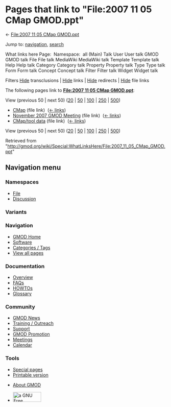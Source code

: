 <div id="mw-page-base" class="noprint">

</div>

<div id="mw-head-base" class="noprint">

</div>

<div id="content" class="mw-body" role="main">

<span id="top"></span>

<div id="mw-js-message" style="display:none;">

</div>



# <span dir="auto">Pages that link to "File:2007 11 05 CMap GMOD.ppt"</span>

<div id="bodyContent">

<div id="contentSub">

← [File:2007 11 05 CMap
GMOD.ppt](/wiki/File:2007_11_05_CMap_GMOD.ppt "File:2007 11 05 CMap GMOD.ppt")

</div>

<div id="jump-to-nav" class="mw-jump">

Jump to: [navigation](#mw-navigation), [search](#p-search)

</div>

<div id="mw-content-text">

What links here Page:  Namespace:  all (Main) Talk User User talk GMOD
GMOD talk File File talk MediaWiki MediaWiki talk Template Template talk
Help Help talk Category Category talk Property Property talk Type Type
talk Form Form talk Concept Concept talk Filter Filter talk Widget
Widget talk

Filters
[Hide](/mediawiki/index.php?title=Special:WhatLinksHere/File:2007_11_05_CMap_GMOD.ppt&hidetrans=1 "Special:WhatLinksHere/File:2007 11 05 CMap GMOD.ppt")
transclusions \|
[Hide](/mediawiki/index.php?title=Special:WhatLinksHere/File:2007_11_05_CMap_GMOD.ppt&hidelinks=1 "Special:WhatLinksHere/File:2007 11 05 CMap GMOD.ppt")
links \|
[Hide](/mediawiki/index.php?title=Special:WhatLinksHere/File:2007_11_05_CMap_GMOD.ppt&hideredirs=1 "Special:WhatLinksHere/File:2007 11 05 CMap GMOD.ppt")
redirects \|
[Hide](/mediawiki/index.php?title=Special:WhatLinksHere/File:2007_11_05_CMap_GMOD.ppt&hideimages=1 "Special:WhatLinksHere/File:2007 11 05 CMap GMOD.ppt")
file links

The following pages link to **[File:2007 11 05 CMap
GMOD.ppt](/wiki/File:2007_11_05_CMap_GMOD.ppt "File:2007 11 05 CMap GMOD.ppt")**:

View (previous 50 \| next 50)
([20](/mediawiki/index.php?title=Special:WhatLinksHere/File:2007_11_05_CMap_GMOD.ppt&limit=20 "Special:WhatLinksHere/File:2007 11 05 CMap GMOD.ppt")
\|
[50](/mediawiki/index.php?title=Special:WhatLinksHere/File:2007_11_05_CMap_GMOD.ppt&limit=50 "Special:WhatLinksHere/File:2007 11 05 CMap GMOD.ppt")
\|
[100](/mediawiki/index.php?title=Special:WhatLinksHere/File:2007_11_05_CMap_GMOD.ppt&limit=100 "Special:WhatLinksHere/File:2007 11 05 CMap GMOD.ppt")
\|
[250](/mediawiki/index.php?title=Special:WhatLinksHere/File:2007_11_05_CMap_GMOD.ppt&limit=250 "Special:WhatLinksHere/File:2007 11 05 CMap GMOD.ppt")
\|
[500](/mediawiki/index.php?title=Special:WhatLinksHere/File:2007_11_05_CMap_GMOD.ppt&limit=500 "Special:WhatLinksHere/File:2007 11 05 CMap GMOD.ppt"))

- [CMap](/wiki/CMap "CMap") (file link) ‎
  <span class="mw-whatlinkshere-tools">([←
  links](/mediawiki/index.php?title=Special:WhatLinksHere&target=CMap "Special:WhatLinksHere"))</span>
- [November 2007 GMOD
  Meeting](/wiki/November_2007_GMOD_Meeting "November 2007 GMOD Meeting")
  (file link) ‎ <span class="mw-whatlinkshere-tools">([←
  links](/mediawiki/index.php?title=Special:WhatLinksHere&target=November+2007+GMOD+Meeting "Special:WhatLinksHere"))</span>
- [CMap/tool data](/wiki/CMap/tool_data "CMap/tool data") (file link) ‎
  <span class="mw-whatlinkshere-tools">([←
  links](/mediawiki/index.php?title=Special:WhatLinksHere&target=CMap%2Ftool+data "Special:WhatLinksHere"))</span>

View (previous 50 \| next 50)
([20](/mediawiki/index.php?title=Special:WhatLinksHere/File:2007_11_05_CMap_GMOD.ppt&limit=20 "Special:WhatLinksHere/File:2007 11 05 CMap GMOD.ppt")
\|
[50](/mediawiki/index.php?title=Special:WhatLinksHere/File:2007_11_05_CMap_GMOD.ppt&limit=50 "Special:WhatLinksHere/File:2007 11 05 CMap GMOD.ppt")
\|
[100](/mediawiki/index.php?title=Special:WhatLinksHere/File:2007_11_05_CMap_GMOD.ppt&limit=100 "Special:WhatLinksHere/File:2007 11 05 CMap GMOD.ppt")
\|
[250](/mediawiki/index.php?title=Special:WhatLinksHere/File:2007_11_05_CMap_GMOD.ppt&limit=250 "Special:WhatLinksHere/File:2007 11 05 CMap GMOD.ppt")
\|
[500](/mediawiki/index.php?title=Special:WhatLinksHere/File:2007_11_05_CMap_GMOD.ppt&limit=500 "Special:WhatLinksHere/File:2007 11 05 CMap GMOD.ppt"))

</div>

<div class="printfooter">

Retrieved from
"<http://gmod.org/wiki/Special:WhatLinksHere/File:2007_11_05_CMap_GMOD.ppt>"

</div>

<div id="catlinks" class="catlinks catlinks-allhidden">

</div>

<div class="visualClear">

</div>

</div>

</div>

<div id="mw-navigation">

## Navigation menu

<div id="mw-head">



<div id="left-navigation">

<div id="p-namespaces" class="vectorTabs" role="navigation"
aria-labelledby="p-namespaces-label">

### Namespaces

- <span id="ca-nstab-image"><a href="/wiki/File:2007_11_05_CMap_GMOD.ppt" accesskey="c"
  title="View the file page [c]">File</a></span>
- <span id="ca-talk"><a
  href="/mediawiki/index.php?title=File_talk:2007_11_05_CMap_GMOD.ppt&amp;action=edit&amp;redlink=1"
  accesskey="t"
  title="Discussion about the content page [t]">Discussion</a></span>

</div>

<div id="p-variants" class="vectorMenu emptyPortlet" role="navigation"
aria-labelledby="p-variants-label">

### 

### Variants[](#)

<div class="menu">

</div>

</div>

</div>

<div id="right-navigation">





</div>



</div>

</div>

</div>

<div id="mw-panel">

<div id="p-logo" role="banner">

<a href="/wiki/Main_Page"
style="background-image: url(http://gmod.org/images/GMOD-cogs.png);"
title="Visit the main page"></a>

</div>

<div id="p-Navigation" class="portal" role="navigation"
aria-labelledby="p-Navigation-label">

### Navigation

<div class="body">

- <span id="n-GMOD-Home">[GMOD Home](/wiki/Main_Page)</span>
- <span id="n-Software">[Software](/wiki/GMOD_Components)</span>
- <span id="n-Categories-.2F-Tags">[Categories /
  Tags](/wiki/Categories)</span>
- <span id="n-View-all-pages">[View all
  pages](/wiki/Special:AllPages)</span>

</div>

</div>

<div id="p-Documentation" class="portal" role="navigation"
aria-labelledby="p-Documentation-label">

### Documentation

<div class="body">

- <span id="n-Overview">[Overview](/wiki/Overview)</span>
- <span id="n-FAQs">[FAQs](/wiki/Category:FAQ)</span>
- <span id="n-HOWTOs">[HOWTOs](/wiki/Category:HOWTO)</span>
- <span id="n-Glossary">[Glossary](/wiki/Glossary)</span>

</div>

</div>

<div id="p-Community" class="portal" role="navigation"
aria-labelledby="p-Community-label">

### Community

<div class="body">

- <span id="n-GMOD-News">[GMOD News](/wiki/GMOD_News)</span>
- <span id="n-Training-.2F-Outreach">[Training /
  Outreach](/wiki/Training_and_Outreach)</span>
- <span id="n-Support">[Support](/wiki/Support)</span>
- <span id="n-GMOD-Promotion">[GMOD
  Promotion](/wiki/GMOD_Promotion)</span>
- <span id="n-Meetings">[Meetings](/wiki/Meetings)</span>
- <span id="n-Calendar">[Calendar](/wiki/Calendar)</span>

</div>

</div>

<div id="p-tb" class="portal" role="navigation"
aria-labelledby="p-tb-label">

### Tools

<div class="body">

- <span id="t-specialpages"><a href="/wiki/Special:SpecialPages" accesskey="q"
  title="A list of all special pages [q]">Special pages</a></span>
- <span id="t-print"><a
  href="/mediawiki/index.php?title=Special:WhatLinksHere/File:2007_11_05_CMap_GMOD.ppt&amp;printable=yes"
  rel="alternate" accesskey="p"
  title="Printable version of this page [p]">Printable version</a></span>

</div>

</div>

</div>

</div>

<div id="footer" role="contentinfo">

- <span id="footer-places-about">[About
  GMOD](/wiki/GMOD:About "GMOD:About")</span>

<!-- -->

- <span id="footer-copyrightico">[<img src="http://www.gnu.org/graphics/gfdl-logo-small.png" width="88"
  height="31" alt="a GNU Free Documentation License" />](http://www.gnu.org/licenses/fdl-1.3.html)</span>




</div>
